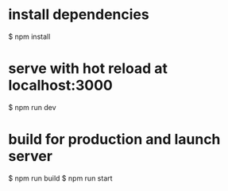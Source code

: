 # install dependencies
$ npm install

# serve with hot reload at localhost:3000
$ npm run dev

# build for production and launch server
$ npm run build
$ npm run start